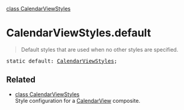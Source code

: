 [class CalendarViewStyles](CalendarViewStyles.md)

# CalendarViewStyles.default

> Default styles that are used when no other styles are specified.

<pre class="docgen_signature">static default: <a href="CalendarViewStyles.md">CalendarViewStyles</a>;</pre>

## Related

- [<!--{ref:class}-->class CalendarViewStyles](CalendarViewStyles.md) \
    Style configuration for a [CalendarView](CalendarView.md) composite.
